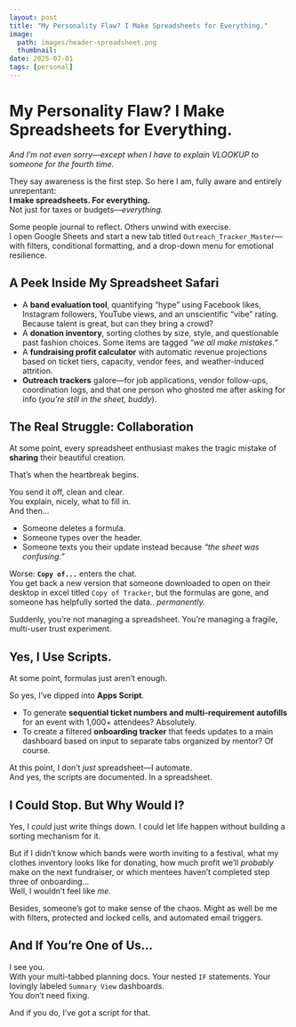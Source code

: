 ```yaml
---
layout: post
title: "My Personality Flaw? I Make Spreadsheets for Everything."
image: 
  path: images/header-spreadsheet.png
  thumbnail: 
date: 2025-07-01
tags: [personal]
---
```


# My Personality Flaw? I Make Spreadsheets for Everything.  
*And I’m not even sorry—except when I have to explain VLOOKUP to someone for the fourth time.*

They say awareness is the first step. So here I am, fully aware and entirely unrepentant:  
**I make spreadsheets. For everything.**  
Not just for taxes or budgets—*everything.*

Some people journal to reflect. Others unwind with exercise.  
I open Google Sheets and start a new tab titled `Outreach_Tracker_Master`—with filters, conditional formatting, and a drop-down menu for emotional resilience.


## A Peek Inside My Spreadsheet Safari

- A **band evaluation tool**, quantifying “hype” using Facebook likes, Instagram followers, YouTube views, and an unscientific “vibe” rating. Because talent is great, but can they bring a crowd?
- A **donation inventory**, sorting clothes by size, style, and questionable past fashion choices. Some items are tagged *“we all make mistakes.”*
- A **fundraising profit calculator** with automatic revenue projections based on ticket tiers, capacity, vendor fees, and weather-induced attrition.
- **Outreach trackers** galore—for job applications, vendor follow-ups, coordination logs, and that one person who ghosted me after asking for info (*you're still in the sheet, buddy*).


## The Real Struggle: Collaboration

At some point, every spreadsheet enthusiast makes the tragic mistake of **sharing** their beautiful creation.

That’s when the heartbreak begins.

You send it off, clean and clear.  
You explain, nicely, what to fill in.  
And then…

- Someone deletes a formula.  
- Someone types over the header.  
- Someone texts you their update instead because *“the sheet was confusing.”*

Worse: **`Copy of...`** enters the chat.  
You get back a new version that someone downloaded to open on their desktop in excel titled `Copy of Tracker`, but the formulas are gone, and someone has helpfully sorted the data.. *permanently.*

Suddenly, you’re not managing a spreadsheet. You’re managing a fragile, multi-user trust experiment.


## Yes, I Use Scripts.

At some point, formulas just aren’t enough.

So yes, I’ve dipped into **Apps Script**.

- To generate **sequential ticket numbers and multi-requirement autofills** for an event with 1,000+ attendees? Absolutely.  
- To create a filtered **onboarding tracker** that feeds updates to a main dashboard based on input to separate tabs organized by mentor? Of course.

At this point, I don’t *just* spreadsheet—I automate.  
And yes, the scripts are documented. In a spreadsheet.


## I Could Stop. But Why Would I?

Yes, I *could* just write things down. I could let life happen without building a sorting mechanism for it.

But if I didn’t know which bands were worth inviting to a festival, what my clothes inventory looks like for donating, how much profit we’ll *probably* make on the next fundraiser, or which mentees haven’t completed step three of onboarding...  
Well, I wouldn’t feel like *me.*

Besides, someone’s got to make sense of the chaos. Might as well be me with filters, protected and locked cells, and automated email triggers.


## And If You’re One of Us...

I see you.  
With your multi-tabbed planning docs. Your nested `IF` statements. Your lovingly labeled `Summary View` dashboards.  
You don’t need fixing.

And if you do, I’ve got a script for that.

